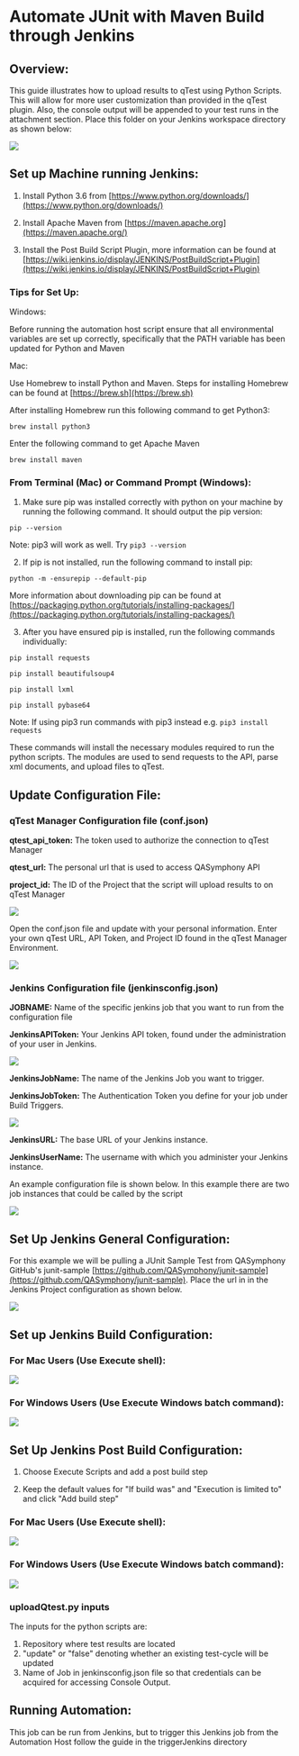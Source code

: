 # Automate JUnit with Maven Build through Jenkins

## Overview:

This guide illustrates how to upload results to qTest using Python Scripts. This will allow for more user customization than provided in the qTest plugin. Also, the console output will be appended to your test runs in the attachment section. Place this folder on your Jenkins workspace directory as shown below:

![](../../images/jenkinsdirectory.PNG)

## Set up Machine running Jenkins:

1) Install Python 3.6 from [https://www.python.org/downloads/](https://www.python.org/downloads/)

2) Install Apache Maven from [https://maven.apache.org](https://maven.apache.org/)

3) Install the Post Build Script Plugin, more information can be found at [https://wiki.jenkins.io/display/JENKINS/PostBuildScript+Plugin](https://wiki.jenkins.io/display/JENKINS/PostBuildScript+Plugin)

### Tips for Set Up:

Windows:

Before running the automation host script ensure that all environmental variables are set up correctly, specifically that the PATH variable has been updated for Python and Maven

Mac:

Use Homebrew to install Python and Maven. Steps for installing Homebrew can be found at [https://brew.sh](https://brew.sh)

After installing Homebrew run this following command to get Python3:

`brew install python3`

Enter the following command to get Apache Maven

`brew install maven`

### From Terminal (Mac) or Command Prompt (Windows):

1. Make sure pip was installed correctly with python on your machine by running the following command. It should output the pip version:

 `pip --version`

 Note: pip3 will work as well. Try `pip3 --version`

2. If pip is not installed, run the following command to install pip:

 `python -m -ensurepip --default-pip`

More information about downloading pip can be found at [https://packaging.python.org/tutorials/installing-packages/](https://packaging.python.org/tutorials/installing-packages/)

3. After you have ensured pip is installed, run the following commands individually:

`pip install requests`

`pip install beautifulsoup4`

`pip install lxml`

`pip install pybase64`

Note: If using pip3 run commands with pip3 instead e.g. `pip3 install requests`

These commands will install the necessary modules required to run the python scripts. The modules are used to send requests to the API, parse xml documents, and upload files to qTest.


## Update Configuration File:

### qTest Manager Configuration file (conf.json)

**qtest\_api\_token:** The token used to authorize the connection to qTest Manager

**qtest\_url:** The personal url that is used to access QASymphony API

**project\_id:** The ID of the Project that the script will upload results to on qTest Manager

![](../../images/conf.png)

Open the conf.json file and update with your personal information. Enter your own qTest URL, API Token, and Project ID found in the qTest Manager Environment.

![](../../images/junitconf.png)

### Jenkins Configuration file (jenkinsconfig.json)

**JOBNAME:** Name of the specific jenkins job that you want to run from the configuration file

**JenkinsAPIToken:** Your Jenkins API token, found under the administration of your user in Jenkins.

![](../../images/jenkinsapitoken.png)

**JenkinsJobName:** The name of the Jenkins Job you want to trigger.

**JenkinsJobToken:** The Authentication Token you define for your job under Build Triggers.

![](../../images/jenkinsjobtoken.png)

**JenkinsURL:** The base URL of your Jenkins instance.

**JenkinsUserName:** The username with which you administer your Jenkins instance.

An example configuration file is shown below. In this example there are two job instances that could be called by the script

![](../../images/confjenkins.png)


## Set Up Jenkins General Configuration:

For this example we will be pulling a JUnit Sample Test from QASymphony GitHub&#39;s junit-sample [https://github.com/QASymphony/junit-sample](https://github.com/QASymphony/junit-sample). Place the url in in the Jenkins Project configuration as shown below.

![](../../images/jenkinsjunitgithub.PNG)

## Set up Jenkins Build Configuration:

### For Mac Users (Use Execute shell):

 ![](../../images/buildscriptjenkinsjunitmac.PNG)


### For Windows Users (Use Execute Windows batch command):

![](../../images/buildscriptjenkinsjunit.PNG)

## Set Up Jenkins Post Build Configuration:

1. Choose Execute Scripts and add a post build step

2. Keep the default values for "If build was" and "Execution is limited to" and click "Add build step"

### For Mac Users (Use Execute shell):

 ![](../../images/postbuildscriptjenkinsjunitmac.PNG)


### For Windows Users (Use Execute Windows batch command):

![](../../images/postbuildscriptjenkinsjunit.PNG)

### uploadQtest.py inputs

The inputs for the python scripts are:
1. Repository where test results are located
2. "update" or "false" denoting whether an existing test-cycle will be updated
3. Name of Job in jenkinsconfig.json file so that credentials can be acquired for accessing Console Output.
 
## Running Automation:

This job can be run from Jenkins, but to trigger this Jenkins job from the Automation Host follow the guide in the triggerJenkins directory

 
